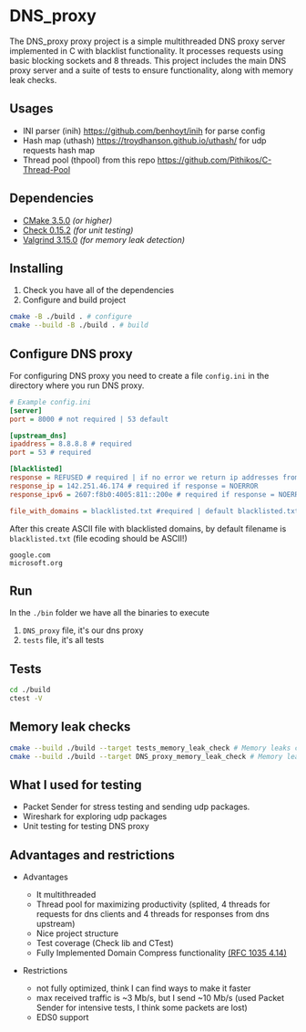 # DNS_proxy

The DNS_proxy proxy project is a simple multithreaded DNS proxy server implemented in C with blacklist functionality. It processes requests using basic blocking sockets and 8 threads. This project includes the main DNS proxy server and a suite of tests to ensure functionality, along with memory leak checks.

## Usages

* INI parser (inih) https://github.com/benhoyt/inih for parse config
* Hash map (uthash) https://troydhanson.github.io/uthash/ for udp requests hash map
* Thread pool (thpool) from this repo https://github.com/Pithikos/C-Thread-Pool

## Dependencies

* [CMake 3.5.0](https://cmake.org/download/) _(or higher)_
* [Check 0.15.2](https://github.com/libcheck/check/releases) _(for unit testing)_
* [Valgrind 3.15.0](https://valgrind.org/docs/manual/dist.readme.html) _(for memory leak detection)_

## Installing

1. Check you have all of the dependencies
2. Configure and build project
  ```bash
  cmake -B ./build . # configure
  cmake --build -B ./build . # build
  ```

## Configure DNS proxy

For configuring DNS proxy you need to create a file `config.ini` in the directory where you run DNS proxy.

```ini
# Example config.ini
[server]
port = 8000 # not required | 53 default

[upstream_dns]
ipaddress = 8.8.8.8 # required
port = 53 # required

[blacklisted]
response = REFUSED # required | if no error we return ip addresses from config 
response_ip = 142.251.46.174 # required if response = NOERROR
response_ipv6 = 2607:f8b0:4005:811::200e # required if response = NOERROR

file_with_domains = blacklisted.txt #required | default blacklisted.txt
```

After this create ASCII file with blacklisted domains, by default filename is `blacklisted.txt` (file ecoding should be ASCII!)

```
google.com
microsoft.org
```

## Run

In the `./bin` folder we have all the binaries to execute

1. `DNS_proxy` file, it's our dns proxy
2. `tests` file, it's all tests

## Tests

```bash
cd ./build 
ctest -V
```

## Memory leak checks 

```bash
cmake --build ./build --target tests_memory_leak_check # Memory leaks check for all tests
cmake --build ./build --target DNS_proxy_memory_leak_check # Memory leaks check for all tests
```

## What I used for testing 

* Packet Sender for stress testing and sending udp packages. 
* Wireshark for exploring udp packages
* Unit testing for testing DNS proxy

## Advantages and restrictions

* Advantages 
  * It multithreaded
  * Thread pool for maximizing productivity (splited, 4 threads for requests for dns clients and 4 threads for responses from dns upstream)
  * Nice project structure
  * Test coverage (Check lib and CTest)
  * Fully Implemented Domain Compress functionality [(RFC 1035 4.14)](https://datatracker.ietf.org/doc/html/rfc1035#section-4.1.4)

* Restrictions 
  * not fully optimized, think I can find ways to make it faster 
  * max received traffic is ~3 Mb/s, but I send ~10 Mb/s (used Packet Sender for intensive tests, I think some packets are lost)
  * EDS0 support


 




